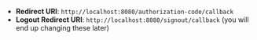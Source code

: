 * **Redirect URI**: `http://localhost:8080/authorization-code/callback`
* **Logout Redirect URI**: `http://localhost:8080/signout/callback` (you will end up changing these later)